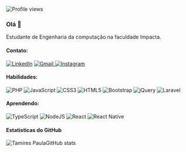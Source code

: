 ![Profile views](https://gpvc.arturio.dev/tamirespaulameneses)  

### Olá 👋

Estudante de Engenharia da computação na faculdade Impacta. 


#### Contato: 
<a href="https://www.linkedin.com/in/tamires-paula-754247163/">![LinkedIn](https://img.shields.io/badge/linkedin-%230077B5.svg?style=for-the-badge&logo=linkedin&logoColor=white)</a>
<a href="mailto:tamirespaulameneses@gmail.com">![Gmail](https://img.shields.io/badge/Gmail-D14836?style=for-the-badge&logo=gmail&logoColor=white)
<a href="https://www.instagram.com/tspaula_/">![Instagram](https://img.shields.io/badge/INSTAGRAM-%23E4405F.svg?style=for-the-badge&logo=Instagram&logoColor=white)</a>

#### Habilidades:
![PHP](https://img.shields.io/badge/php-%23777BB4.svg?style=for-the-badge&logo=php&logoColor=white)  ![JavaScript](https://img.shields.io/badge/javascript-%23323330.svg?style=for-the-badge&logo=javascript&logoColor=%23F7DF1E) ![CSS3](https://img.shields.io/badge/css3-%231572B6.svg?style=for-the-badge&logo=css3&logoColor=white) ![HTML5](https://img.shields.io/badge/html5-%23E34F26.svg?style=for-the-badge&logo=html5&logoColor=white) ![Bootstrap](https://img.shields.io/badge/bootstrap-%23563D7C.svg?style=for-the-badge&logo=bootstrap&logoColor=white) ![jQuery](https://img.shields.io/badge/jquery-%230769AD.svg?style=for-the-badge&logo=jquery&logoColor=white) ![Laravel](https://img.shields.io/badge/laravel-%23FF2D20.svg?style=for-the-badge&logo=laravel&logoColor=white)


#### Aprendendo:
![TypeScript](https://img.shields.io/badge/typescript-%23007ACC.svg?style=for-the-badge&logo=typescript&logoColor=white) ![NodeJS](https://img.shields.io/badge/node.js-6DA55F?style=for-the-badge&logo=node.js&logoColor=white) ![React](https://img.shields.io/badge/react-%2320232a.svg?style=for-the-badge&logo=react&logoColor=%2361DAFB) ![React Native](https://img.shields.io/badge/react_native-%2320232a.svg?style=for-the-badge&logo=react&logoColor=%2361DAFB)

#### Estatisticas do GitHub
![Tamires PaulaGitHub stats](https://github-readme-stats.vercel.app/api?username=tamirespaulameneses&show_icons=true&theme=dark) 
